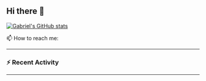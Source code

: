 ## Hi there 👋

[![Gabriel's GitHub stats](https://github-readme-stats-gabriel-hochmann.vercel.app/api?username=oGabrielhochmann)](https://github.com/oGabrielhochmann/github-readme-stats)

📫 How to reach me:

---

### :zap: Recent Activity
<!--START_SECTION:activity-->





<!--END_SECTION:activity-->

---
<!--
**oGabrielhochmann/oGabrielhochmann** is a ✨ _special_ ✨ repository because its `README.md` (this file) appears on your GitHub profile.

Here are some ideas to get you started:

- 🔭 I’m currently working on ...
- 🌱 I’m currently learning ...
- 👯 I’m looking to collaborate on ...
- 🤔 I’m looking for help with ...
- 💬 Ask me about ...
- 📫 How to reach me: ...
- 😄 Pronouns: ...
- ⚡ Fun fact: ...
-->
